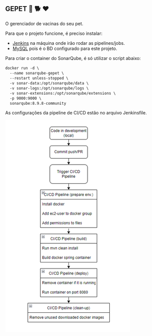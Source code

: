 ## GEPET :syringe: :dog2: :heart:
O gerenciador de vacinas do seu pet.

Para que o projeto funcione, é preciso instalar:
- [Jenkins](https://www.jenkins.io/) na máquina onde irão rodar as pipelines/jobs.
- [MySQL](https://www.mysql.com/) pois é o BD configurado para este projeto.

Para criar o container do SonarQube, é só utilizar o script abaixo:

```
docker run -d \
  --name sonarqube-gepet \
  --restart unless-stopped \
  -v sonar-data:/opt/sonarqube/data \
  -v sonar-logs:/opt/sonarqube/logs \
  -v sonar-extensions:/opt/sonarqube/extensions \
  -p 9000:9000 \
  sonarqube:8.9.8-community
```

As configurações da pipeline de CI/CD estão no arquivo Jenkinsfile.

![](gepet-diagram.png)

